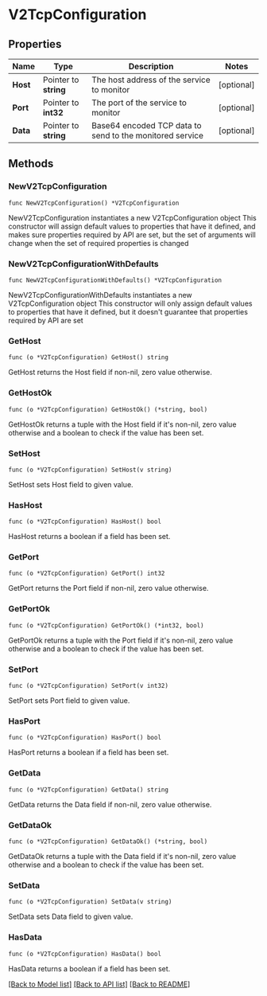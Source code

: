 # V2TcpConfiguration

## Properties

Name | Type | Description | Notes
------------ | ------------- | ------------- | -------------
**Host** | Pointer to **string** | The host address of the service to monitor | [optional] 
**Port** | Pointer to **int32** | The port of the service to monitor | [optional] 
**Data** | Pointer to **string** | Base64 encoded TCP data to send to the monitored service | [optional] 

## Methods

### NewV2TcpConfiguration

`func NewV2TcpConfiguration() *V2TcpConfiguration`

NewV2TcpConfiguration instantiates a new V2TcpConfiguration object
This constructor will assign default values to properties that have it defined,
and makes sure properties required by API are set, but the set of arguments
will change when the set of required properties is changed

### NewV2TcpConfigurationWithDefaults

`func NewV2TcpConfigurationWithDefaults() *V2TcpConfiguration`

NewV2TcpConfigurationWithDefaults instantiates a new V2TcpConfiguration object
This constructor will only assign default values to properties that have it defined,
but it doesn't guarantee that properties required by API are set

### GetHost

`func (o *V2TcpConfiguration) GetHost() string`

GetHost returns the Host field if non-nil, zero value otherwise.

### GetHostOk

`func (o *V2TcpConfiguration) GetHostOk() (*string, bool)`

GetHostOk returns a tuple with the Host field if it's non-nil, zero value otherwise
and a boolean to check if the value has been set.

### SetHost

`func (o *V2TcpConfiguration) SetHost(v string)`

SetHost sets Host field to given value.

### HasHost

`func (o *V2TcpConfiguration) HasHost() bool`

HasHost returns a boolean if a field has been set.

### GetPort

`func (o *V2TcpConfiguration) GetPort() int32`

GetPort returns the Port field if non-nil, zero value otherwise.

### GetPortOk

`func (o *V2TcpConfiguration) GetPortOk() (*int32, bool)`

GetPortOk returns a tuple with the Port field if it's non-nil, zero value otherwise
and a boolean to check if the value has been set.

### SetPort

`func (o *V2TcpConfiguration) SetPort(v int32)`

SetPort sets Port field to given value.

### HasPort

`func (o *V2TcpConfiguration) HasPort() bool`

HasPort returns a boolean if a field has been set.

### GetData

`func (o *V2TcpConfiguration) GetData() string`

GetData returns the Data field if non-nil, zero value otherwise.

### GetDataOk

`func (o *V2TcpConfiguration) GetDataOk() (*string, bool)`

GetDataOk returns a tuple with the Data field if it's non-nil, zero value otherwise
and a boolean to check if the value has been set.

### SetData

`func (o *V2TcpConfiguration) SetData(v string)`

SetData sets Data field to given value.

### HasData

`func (o *V2TcpConfiguration) HasData() bool`

HasData returns a boolean if a field has been set.


[[Back to Model list]](../README.md#documentation-for-models) [[Back to API list]](../README.md#documentation-for-api-endpoints) [[Back to README]](../README.md)


